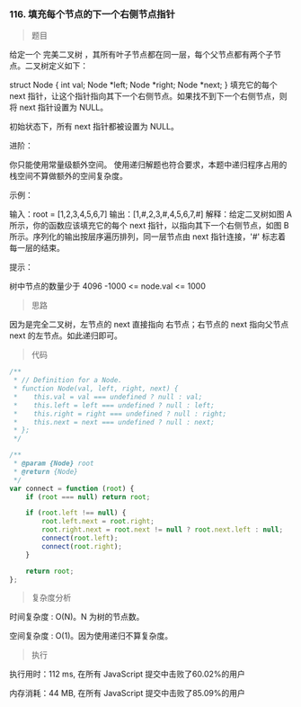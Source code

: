 ### 116. 填充每个节点的下一个右侧节点指针

> 题目

给定一个 完美二叉树 ，其所有叶子节点都在同一层，每个父节点都有两个子节点。二叉树定义如下：

struct Node {
  int val;
  Node *left;
  Node *right;
  Node *next;
}
填充它的每个 next 指针，让这个指针指向其下一个右侧节点。如果找不到下一个右侧节点，则将 next 指针设置为 NULL。

初始状态下，所有 next 指针都被设置为 NULL。

进阶：

你只能使用常量级额外空间。
使用递归解题也符合要求，本题中递归程序占用的栈空间不算做额外的空间复杂度。

示例：

输入：root = [1,2,3,4,5,6,7]
输出：[1,#,2,3,#,4,5,6,7,#]
解释：给定二叉树如图 A 所示，你的函数应该填充它的每个 next 指针，以指向其下一个右侧节点，如图 B 所示。序列化的输出按层序遍历排列，同一层节点由 next 指针连接，'#' 标志着每一层的结束。

提示：

树中节点的数量少于 4096
-1000 <= node.val <= 1000

> 思路

因为是完全二叉树，左节点的 next 直接指向 右节点；右节点的 next 指向父节点 next 的左节点。如此递归即可。

> 代码

```js
/**
 * // Definition for a Node.
 * function Node(val, left, right, next) {
 *    this.val = val === undefined ? null : val;
 *    this.left = left === undefined ? null : left;
 *    this.right = right === undefined ? null : right;
 *    this.next = next === undefined ? null : next;
 * };
 */

/**
 * @param {Node} root
 * @return {Node}
 */
var connect = function (root) {
    if (root === null) return root;

    if (root.left !== null) {
        root.left.next = root.right;
        root.right.next = root.next != null ? root.next.left : null;
        connect(root.left);
        connect(root.right);
    }

    return root;
};
```

> 复杂度分析

时间复杂度 : O(N)。N 为树的节点数。

空间复杂度 : O(1)。因为使用递归不算复杂度。

> 执行

执行用时：112 ms, 在所有 JavaScript 提交中击败了60.02%的用户

内存消耗：44 MB, 在所有 JavaScript 提交中击败了85.09%的用户

